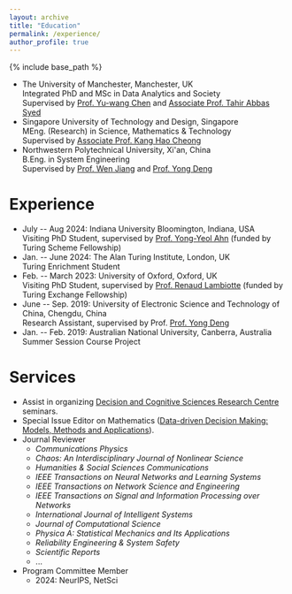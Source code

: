 ```yaml
---
layout: archive
title: "Education"
permalink: /experience/
author_profile: true
---
```


{% include base_path %}


- The University of Manchester, Manchester, UK<br>
  Integrated PhD and MSc in Data Analytics and Society<br>
  Supervised by [Prof. Yu-wang Chen](https://research.manchester.ac.uk/en/persons/yu-wang.chen) and [Associate Prof. Tahir Abbas Syed](https://research.manchester.ac.uk/en/persons/tahirabbas.syed)
- Singapore University of Technology and Design, Singapore<br>
  MEng. (Research) in Science, Mathematics & Technology<br>
  Supervised by [Associate Prof. Kang Hao Cheong](https://dr.ntu.edu.sg/cris/rp/rp02319)
- Northwestern Polytechnical University, Xi'an, China<br>
  B.Eng. in System Engineering<br>
  Supervised by [Prof. Wen Jiang](https://teacher.nwpu.edu.cn/en/jiangwen.html) and [Prof. Yong Deng](https://en.uestc.edu.cn/info/1074/3243.htm)


Experience
======
- July -- Aug 2024: Indiana University Bloomington, Indiana, USA<br>
  Visiting PhD Student, supervised by [Prof. Yong-Yeol Ahn](https://yongyeol.com/) (funded by Turing Scheme Fellowship)
- Jan. -- June 2024: The Alan Turing Institute, London, UK<br>
  Turing Enrichment Student
- Feb. -- March 2023: University of Oxford, Oxford, UK<br>
  Visiting PhD Student, supervised by [Prof. Renaud Lambiotte](https://www.maths.ox.ac.uk/people/renaud.lambiotte) (funded by Turing Exchange Fellowship)
- June -- Sep. 2019: University of Electronic Science and Technology of China, Chengdu, China<br>
  Research Assistant, supervised by Prof. [Prof. Yong Deng](https://en.uestc.edu.cn/info/1074/3243.htm)
- Jan. -- Feb. 2019: Australian National University, Canberra, Australia<br>
  Summer Session Course Project


Services
======
- Assist in organizing [Decision and Cognitive Sciences Research Centre](https://www.alliancembs.manchester.ac.uk/research/decision-and-cognitive-sciences-research-centre/) seminars.
- Special Issue Editor on Mathematics ([Data-driven Decision Making: Models, Methods and Applications](https://www.mdpi.com/journal/mathematics/special_issues/Data_Driven_Decis_Mak)).
- Journal Reviewer
  * *Communications Physics*
  * *Chaos: An Interdisciplinary Journal of Nonlinear Science*
  * *Humanities & Social Sciences Communications*
  * *IEEE Transactions on Neural Networks and Learning Systems*
  * *IEEE Transactions on Network Science and Engineering*
  * *IEEE Transactions on Signal and Information Processing over Networks*
  * *International Journal of Intelligent Systems*
  * *Journal of Computational Science*
  * *Physica A: Statistical Mechanics and Its Applications*
  * *Reliability Engineering & System Safety*
  * *Scientific Reports*
  * ...
- Program Committee Member
  * 2024: NeurIPS, NetSci
